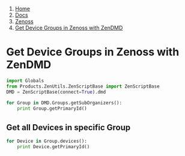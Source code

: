 <!-- -
Title: Get Device Groups in Zenoss with ZenDMD
Description: How to get device groups from Zenoss with ZenDMD
First Published: 2013-11-11
Last Updated: 2014-01-26
- -->

<ol class="breadcrumb" itemprop="breadcrumb">
	<li><a href="/">Home</a></li>
	<li><a href="/docs/">Docs</a></li>
	<li><a href="/docs/zenoss/">Zenoss</a></li>
	<li><a href="/docs/zenoss/zendmd-get-groups.html">Get Device Groups in Zenoss with ZenDMD</a></li>
</ol>

Get Device Groups in Zenoss with ZenDMD
=======================================

```python
import Globals
from Products.ZenUtils.ZenScriptBase import ZenScriptBase
DMD = ZenScriptBase(connect=True).dmd
   
for Group in DMD.Groups.getSubOrganizers():
    print Group.getPrimaryId()
```

Get all Devices in specific Group
---------------------------------

```python
for Device in Group.devices():
    print Device.getPrimaryId()
```
